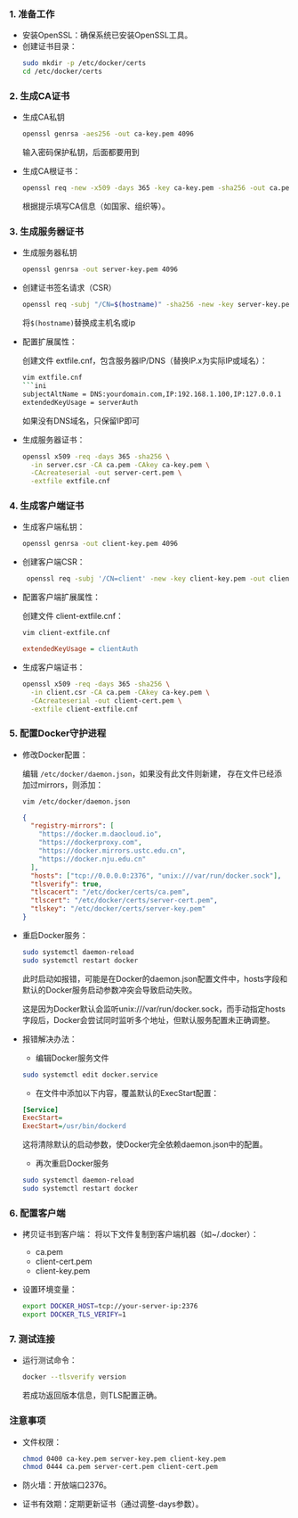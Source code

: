 ### 1. 准备工作

+ 安装OpenSSL：确保系统已安装OpenSSL工具。
+ 创建证书目录：
  ```bash
  sudo mkdir -p /etc/docker/certs
  cd /etc/docker/certs
  ```

### 2. 生成CA证书
+ 生成CA私钥
  ```bash
  openssl genrsa -aes256 -out ca-key.pem 4096
  ```
  输入密码保护私钥，后面都要用到

+ 生成CA根证书：
  ```Bash
  openssl req -new -x509 -days 365 -key ca-key.pem -sha256 -out ca.pem
  ```
  根据提示填写CA信息（如国家、组织等）。

### 3. 生成服务器证书
+ 生成服务器私钥
  ```bash
  openssl genrsa -out server-key.pem 4096
  ```

+ 创建证书签名请求（CSR）
  ```Bash
  openssl req -subj "/CN=$(hostname)" -sha256 -new -key server-key.pem -out server.csr
  ```
  将`$(hostname)`替换成主机名或ip


+ 配置扩展属性：

  创建文件 extfile.cnf，包含服务器IP/DNS（替换IP.x为实际IP或域名）：
  ```Bash
  vim extfile.cnf
  ```ini
  subjectAltName = DNS:yourdomain.com,IP:192.168.1.100,IP:127.0.0.1
  extendedKeyUsage = serverAuth
  ```
  如果没有DNS域名，只保留IP即可  


+ 生成服务器证书：

  ```Bash
  openssl x509 -req -days 365 -sha256 \
    -in server.csr -CA ca.pem -CAkey ca-key.pem \
    -CAcreateserial -out server-cert.pem \
    -extfile extfile.cnf
  ```


### 4. 生成客户端证书
+ 生成客户端私钥：
  ```Bash
  openssl genrsa -out client-key.pem 4096
  ```

+ 创建客户端CSR：
  ```Bash
   openssl req -subj '/CN=client' -new -key client-key.pem -out client.csr
  ```

+ 配置客户端扩展属性：

  创建文件 client-extfile.cnf：
  ```Bash
  vim client-extfile.cnf
  ```
  
  ```ini
  extendedKeyUsage = clientAuth
  ```


+ 生成客户端证书：
  ```bash
  openssl x509 -req -days 365 -sha256 \
    -in client.csr -CA ca.pem -CAkey ca-key.pem \
    -CAcreateserial -out client-cert.pem \
    -extfile client-extfile.cnf
  ```

### 5. 配置Docker守护进程
+ 修改Docker配置：

  编辑 `/etc/docker/daemon.json`，如果没有此文件则新建， 存在文件已经添加过mirrors，则添加：

  ```Bash
  vim /etc/docker/daemon.json
  ```

  ```json
  {
    "registry-mirrors": [
      "https://docker.m.daocloud.io",
      "https://dockerproxy.com",
      "https://docker.mirrors.ustc.edu.cn",
      "https://docker.nju.edu.cn"
    ],
    "hosts": ["tcp://0.0.0.0:2376", "unix:///var/run/docker.sock"],
    "tlsverify": true,
    "tlscacert": "/etc/docker/certs/ca.pem",
    "tlscert": "/etc/docker/certs/server-cert.pem",
    "tlskey": "/etc/docker/certs/server-key.pem"
  }

  ```

+ 重启Docker服务：

    ```bash
    sudo systemctl daemon-reload
    sudo systemctl restart docker
    ```
  此时启动如报错，可能是在Docker的daemon.json配置文件中，hosts字段和默认的Docker服务启动参数冲突会导致启动失败。

  这是因为Docker默认会监听unix:///var/run/docker.sock，而手动指定hosts字段后，Docker会尝试同时监听多个地址，但默认服务配置未正确调整。


+ 报错解决办法：

  + 编辑Docker服务文件
  ```bash
  sudo systemctl edit docker.service
  ```
  + 在文件中添加以下内容，覆盖默认的ExecStart配置：
  
  ```ini
  [Service]
  ExecStart=
  ExecStart=/usr/bin/dockerd
  ```
  这将清除默认的启动参数，使Docker完全依赖daemon.json中的配置。

  + 再次重启Docker服务
  ```bash
  sudo systemctl daemon-reload
  sudo systemctl restart docker
  ```


### 6. 配置客户端
+ 拷贝证书到客户端：
  将以下文件复制到客户端机器（如~/.docker）：
  + ca.pem
  + client-cert.pem
  + client-key.pem

+ 设置环境变量：
  ```Bash
  export DOCKER_HOST=tcp://your-server-ip:2376
  export DOCKER_TLS_VERIFY=1
  ```

### 7. 测试连接
+ 运行测试命令：
  ```bash
  docker --tlsverify version
  ```
  若成功返回版本信息，则TLS配置正确。

### 注意事项
+ 文件权限：
  ```Bash
  chmod 0400 ca-key.pem server-key.pem client-key.pem
  chmod 0444 ca.pem server-cert.pem client-cert.pem
  ```

+ 防火墙：开放端口2376。

+ 证书有效期：定期更新证书（通过调整-days参数）。


